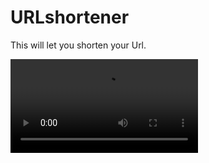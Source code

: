 # URLshortener
This will let you shorten your Url. 


![Watch the video](https://user-images.githubusercontent.com/78612380/131579164-637566a5-d07e-4fcf-83ef-4dfae69964ca.mov)



